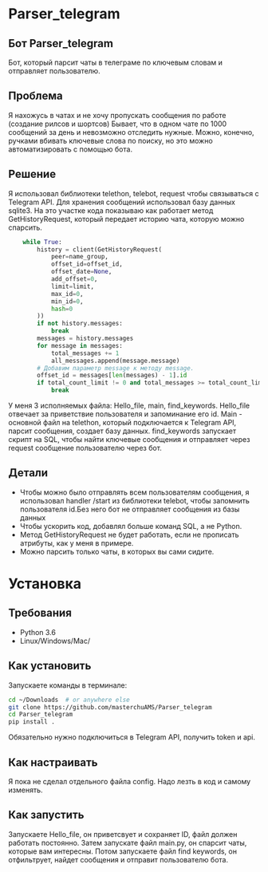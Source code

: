 # Parser_telegram
## Бот Parser_telegram
Бот, который парсит чаты в телеграме по ключевым словам и отправляет пользователю.

## Проблема

Я нахожусь в чатах и не хочу пропускать сообщения по работе (создание рилсов и шортсов) Бывает, что в одном чате по 1000 сообщений за день и невозможно отследить нужные. Можно, конечно, ручками вбивать ключевые слова по поиску, но это можно автоматизировать с помощью бота.



## Решение

Я использовал библиотеки telethon, telebot, request чтобы связываться с Telegram API. Для хранения сообщений использовал базу данных sqlite3.
На это участке кода показываю как работает метод GetHistoryRequest, который передает историю чата, которую можно спарсить. 

```python 
    while True:
        history = client(GetHistoryRequest(
            peer=name_group,
            offset_id=offset_id,
            offset_date=None,
            add_offset=0,
            limit=limit,
            max_id=0,
            min_id=0,
            hash=0
        ))
        if not history.messages:
            break
        messages = history.messages
        for message in messages:
            total_messages += 1
            all_messages.append(message.message)
        # Добавим параметр message к методу message.
        offset_id = messages[len(messages) - 1].id
        if total_count_limit != 0 and total_messages >= total_count_limit:
            break
```
У меня 3 исполняемых файла: Hello_file, main, find_keywords. Hello_file отвечает за приветствие пользователя и запоминание его id. Main - основной файл на telethon, который подключается к Telegram API, парсит сообщения, создает базу данных.
find_keywords запускает скрипт на SQL, чтобы найти ключевые сообщения и отправляет через request сообщение пользователю через бот. 


## Детали
- Чтобы можно было отправлять всем пользователям сообщения, я использовал handler /start из библиотеки telebot, чтобы запомнить пользователя id.Без него бот не отправляет сообщения из базы данных  
- Чтобы ускорить код, добавлял больше команд SQL, а не Python.
- Метод GetHistoryRequest не будет работать, если не прописать атрибуты, как у меня в примере. 
- Можно парсить только чаты, в которых вы сами сидите.

# Установка
## Требования 
- Python 3.6
- Linux/Windows/Mac/

## Как установить 
Запускаете команды в терминале:
```bash
cd ~/Downloads  # or anywhere else
git clone https://github.com/masterchuAMS/Parser_telegram
cd Parser_telegram
pip install .
```
Обязательно нужно подключиться в Telegram API, получить token и api.

## Как настраивать
Я пока не сделал отдельного файла config. Надо лезть в код и самому изменять. 


## Как запустить
Запускаете Hello_file, он приветсвует и сохраняет ID, файл должен работать постоянно. Затем запускате файл main.py, он спарсит чаты, которые вам интересны. Потом запускаете файл find keywords, он отфильтрует, найдет сообщения и отправит пользователю бота. 




